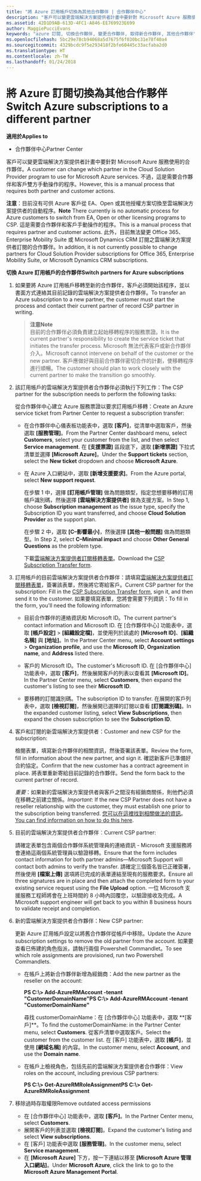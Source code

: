 ```yaml
---
title: "將 Azure 訂用帳戶切換為其他合作夥伴 | 合作夥伴中心"
description: "客戶可以變更雲端解決方案提供者計畫中要針對 Microsoft Azure 服務使用的合作夥伴。 不過，這是需要合作夥伴和客戶雙方手動操作的程序。"
ms.assetid: 42D1D9AB-613D-4FC1-A846-EE769923E699
author: MaggiePucciEvans
keywords: "azure 訂閱, 切換合作夥伴, 變更合作夥伴, 取得新合作夥伴, 其他合作夥伴"
ms.openlocfilehash: 5bc29e78cb94068a5d7675f6f030bc31e78f40a4
ms.sourcegitcommit: 4329bcdc9f5e293418f2bfe60445c33acfaba2d0
ms.translationtype: HT
ms.contentlocale: zh-TW
ms.lasthandoff: 01/24/2018
---
```

# <a name="switch-azure-subscriptions-to-a-different-partner"></a><span data-ttu-id="bd2a7-105">將 Azure 訂閱切換為其他合作夥伴</span><span class="sxs-lookup"><span data-stu-id="bd2a7-105">Switch Azure subscriptions to a different partner</span></span>

**<span data-ttu-id="bd2a7-106">適用於</span><span class="sxs-lookup"><span data-stu-id="bd2a7-106">Applies to</span></span>**

-  <span data-ttu-id="bd2a7-107">合作夥伴中心</span><span class="sxs-lookup"><span data-stu-id="bd2a7-107">Partner Center</span></span>

<span data-ttu-id="bd2a7-108">客戶可以變更雲端解決方案提供者計畫中要針對 Microsoft Azure 服務使用的合作夥伴。</span><span class="sxs-lookup"><span data-stu-id="bd2a7-108">A customer can change which partner in the Cloud Solution Provider program to use for Microsoft Azure services.</span></span> <span data-ttu-id="bd2a7-109">不過，這是需要合作夥伴和客戶雙方手動操作的程序。</span><span class="sxs-lookup"><span data-stu-id="bd2a7-109">However, this is a manual process that requires both partner and customer actions.</span></span>

<span data-ttu-id="bd2a7-110">**注意**：目前沒有可供 Azure 客戶從 EA、Open 或其他授權方案切換至雲端解決方案提供者的自動程序。</span><span class="sxs-lookup"><span data-stu-id="bd2a7-110">**Note**  There currently is no automatic process for Azure customers to switch from EA, Open or other licensing programs to CSP.</span></span> <span data-ttu-id="bd2a7-111">這是需要合作夥伴和客戶手動操作的程序。</span><span class="sxs-lookup"><span data-stu-id="bd2a7-111">This is a manual process that requires partner and customer actions.</span></span> <span data-ttu-id="bd2a7-112">此外，目前無法變更 Office 365、Enterprise Mobility Suite 或 Microsoft Dynamics CRM 訂閱之雲端解決方案提供者訂閱的合作夥伴。</span><span class="sxs-lookup"><span data-stu-id="bd2a7-112">In addition, it is not currently possible to change partners for Cloud Solution Provider subscriptions for Office 365, Enterprise Mobility Suite, or Microsoft Dynamics CRM subscriptions.</span></span>


 

**<span data-ttu-id="bd2a7-113">切換 Azure 訂用帳戶的合作夥伴</span><span class="sxs-lookup"><span data-stu-id="bd2a7-113">Switch partners for Azure subscriptions</span></span>**

1.  <span data-ttu-id="bd2a7-114">如果要將 Azure 訂用帳戶移轉至新的合作夥伴，客戶必須開始該程序，並以書面方式連絡其目前記錄的雲端解決方案提供者合作夥伴。</span><span class="sxs-lookup"><span data-stu-id="bd2a7-114">To transfer an Azure subscription to a new partner, the customer must start the process and contact their current partner of record CSP partner in writing.</span></span> 

    >**<span data-ttu-id="bd2a7-115">注意</span><span class="sxs-lookup"><span data-stu-id="bd2a7-115">Note</span></span>**<br> <span data-ttu-id="bd2a7-116">目前的合作夥伴必須負責建立起始移轉程序的服務票證。</span><span class="sxs-lookup"><span data-stu-id="bd2a7-116">It is the current partner's responsibility to create the service ticket that initiates the transfer process.</span></span> <span data-ttu-id="bd2a7-117">Microsoft 無法代表客戶或新合作夥伴介入。</span><span class="sxs-lookup"><span data-stu-id="bd2a7-117">Microsoft cannot intervene on behalf of the customer or the new partner.</span></span> <span data-ttu-id="bd2a7-118">客戶應做好與目前合作夥伴密切合作的計劃，使移轉程序進行順暢。</span><span class="sxs-lookup"><span data-stu-id="bd2a7-118">The customer should plan to work closely with the current partner to make the transition go smoothly.</span></span>

2.  <span data-ttu-id="bd2a7-119">該訂用帳戶的雲端解決方案提供者合作夥伴必須執行下列工作：</span><span class="sxs-lookup"><span data-stu-id="bd2a7-119">The CSP partner for the subscription needs to perform the following tasks:</span></span>

    <span data-ttu-id="bd2a7-120">從合作夥伴中心建立 Azure 服務票證以要求訂用帳戶移轉：</span><span class="sxs-lookup"><span data-stu-id="bd2a7-120">Create an Azure service ticket from Partner Center to request a subscription transfer:</span></span>

    -   <span data-ttu-id="bd2a7-121">在合作夥伴中心儀表板功能表中，選取 **\[客戶\]**，從清單中選取客戶，然後選取 **\[服務管理\]**。</span><span class="sxs-lookup"><span data-stu-id="bd2a7-121">From the Partner Center dashboard menu, select **Customers**, select your customer from the list, and then select **Service management**.</span></span> <span data-ttu-id="bd2a7-122">在 **\[支援票證\]** 區段底下，選取 **\[新增票證\]** 下拉式清單並選擇 **\[Microsoft Azure\]**。</span><span class="sxs-lookup"><span data-stu-id="bd2a7-122">Under the **Support tickets** section, select the **New ticket** dropdown and choose **Microsoft Azure**.</span></span>

    -   <span data-ttu-id="bd2a7-123">在 Azure 入口網站中，選取 **\[新增支援要求\]**。</span><span class="sxs-lookup"><span data-stu-id="bd2a7-123">From the Azure portal, select **New support request**.</span></span>

        <span data-ttu-id="bd2a7-124">在步驟 1 中，選擇 **\[訂用帳戶管理\]** 做為問題類型，指定您想要移轉的訂用帳戶識別碼，然後選擇 **\[雲端解決方案提供者\]** 做為支援方案。</span><span class="sxs-lookup"><span data-stu-id="bd2a7-124">In Step 1, choose **Subscription management** as the issue type, specify the Subscription ID you want transferred, and choose **Cloud Solution Provider** as the support plan.</span></span>

        <span data-ttu-id="bd2a7-125">在步驟 2 中，選取 **\[C–影響最小\]**，然後選擇 **\[其他一般問題\]** 做為問題類型。</span><span class="sxs-lookup"><span data-stu-id="bd2a7-125">In Step 2, select **C–Minimal impact** and choose **Other General Questions** as the problem type.</span></span>

        <span data-ttu-id="bd2a7-126">下載[雲端解決方案提供者訂閱移轉表單](https://assets.windowsphone.com/5222c408-e546-4e01-b72a-2ec7d4c43d57/CSP_Subscription_Transfer_Form_Azure_InvariantCulture_Default.zip)。</span><span class="sxs-lookup"><span data-stu-id="bd2a7-126">Download the [CSP Subscription Transfer form](https://assets.windowsphone.com/5222c408-e546-4e01-b72a-2ec7d4c43d57/CSP_Subscription_Transfer_Form_Azure_InvariantCulture_Default.zip).</span></span>

3.  <span data-ttu-id="bd2a7-127">訂用帳戶的目前雲端解決方案提供者合作夥伴：請填寫[雲端解決方案提供者訂閱移轉表單](https://assets.windowsphone.com/5222c408-e546-4e01-b72a-2ec7d4c43d57/CSP_Subscription_Transfer_Form_Azure_InvariantCulture_Default.zip)，簽署該表單，然後將它寄給客戶。</span><span class="sxs-lookup"><span data-stu-id="bd2a7-127">Current CSP partner for the subscription: Fill in the [CSP Subscription Transfer form](https://assets.windowsphone.com/5222c408-e546-4e01-b72a-2ec7d4c43d57/CSP_Subscription_Transfer_Form_Azure_InvariantCulture_Default.zip), sign it, and then send it to the customer.</span></span> <span data-ttu-id="bd2a7-128">如果要填寫表單，您將會需要下列資訊：</span><span class="sxs-lookup"><span data-stu-id="bd2a7-128">To fill in the form, you'll need the following information:</span></span>

    -   <span data-ttu-id="bd2a7-129">目前合作夥伴的連絡資訊和 Microsoft ID。</span><span class="sxs-lookup"><span data-stu-id="bd2a7-129">The current partner's contact information and Microsoft ID.</span></span> <span data-ttu-id="bd2a7-130">在 \[合作夥伴中心\] 功能表中，選取 **\[帳戶設定\]** &gt; **\[組織設定檔\]**，並使用列於該處的 **\[Microsoft ID\]**、**\[組織名稱\]** 與 **\[地址\]**。</span><span class="sxs-lookup"><span data-stu-id="bd2a7-130">In the Partner Center menu, select **Account settings** &gt; **Organization profile**, and use the **Microsoft ID**, **Organization name**, and **Address** listed there.</span></span>

    -   <span data-ttu-id="bd2a7-131">客戶的 Microsoft ID。</span><span class="sxs-lookup"><span data-stu-id="bd2a7-131">The customer's Microsoft ID.</span></span> <span data-ttu-id="bd2a7-132">在 \[合作夥伴中心\] 功能表中，選取 **\[客戶\]**，然後展開客戶的列表以查看其 **\[Microsoft ID\]**。</span><span class="sxs-lookup"><span data-stu-id="bd2a7-132">In the Partner Center menu, select **Customers**, then expand the customer's listing to see their **Microsoft ID**.</span></span>

    -   <span data-ttu-id="bd2a7-133">要移轉的訂閱識別碼。</span><span class="sxs-lookup"><span data-stu-id="bd2a7-133">The subscription ID to transfer.</span></span> <span data-ttu-id="bd2a7-134">在展開的客戶列表中，選取 **\[檢視訂閱\]**，然後展開已選擇的訂閱以查看 **\[訂閱識別碼\]**。</span><span class="sxs-lookup"><span data-stu-id="bd2a7-134">In the expanded customer listing, select **View Subscriptions**, then expand the chosen subscription to see the **Subscription ID**.</span></span>

4.  <span data-ttu-id="bd2a7-135">客戶和訂閱的新雲端解決方案提供者：</span><span class="sxs-lookup"><span data-stu-id="bd2a7-135">Customer and new CSP for the subscription:</span></span>

    <span data-ttu-id="bd2a7-136">檢閱表單，填寫新合作夥伴的相關資訊，然後簽署該表單。</span><span class="sxs-lookup"><span data-stu-id="bd2a7-136">Review the form, fill in information about the new partner, and sign it.</span></span> <span data-ttu-id="bd2a7-137">確認新客戶已準備好合約協定。</span><span class="sxs-lookup"><span data-stu-id="bd2a7-137">Confirm that the new customer has a contract agreement in place.</span></span> <span data-ttu-id="bd2a7-138">將表單重新寄給目前記錄的合作夥伴。</span><span class="sxs-lookup"><span data-stu-id="bd2a7-138">Send the form back to the current partner of record.</span></span>

    <span data-ttu-id="bd2a7-139">*重要*：如果新的雲端解決方案提供者與客戶之間沒有經銷商關係，則他們必須在移轉之前建立關係。</span><span class="sxs-lookup"><span data-stu-id="bd2a7-139">*Important*: If the new CSP Partner does not have a reseller relationship with the customer, they must establish one prior to the subscription being transferred.</span></span> <span data-ttu-id="bd2a7-140">[您可以在這裡找到相關做法的資訊](https://int.msdn.microsoft.com/en-us/library/partnercenter/mt750320.aspx)。</span><span class="sxs-lookup"><span data-stu-id="bd2a7-140">[You can find information on how to do this here](https://int.msdn.microsoft.com/en-us/library/partnercenter/mt750320.aspx).</span></span>

5.  <span data-ttu-id="bd2a7-141">目前的雲端解決方案提供者合作夥伴︰</span><span class="sxs-lookup"><span data-stu-id="bd2a7-141">Current CSP partner:</span></span>

    <span data-ttu-id="bd2a7-142">請確定表單包含兩個合作夥伴系統管理員的連絡資訊 - Microsoft 支援服務將會連絡這兩個系統管理員以驗證移轉。</span><span class="sxs-lookup"><span data-stu-id="bd2a7-142">Ensure that the form includes contact information for both partner admins—Microsoft Support will contact both admins to verify the transfer.</span></span> <span data-ttu-id="bd2a7-143">請確定三個簽名皆已正確簽署，然後使用 **\[檔案上傳\]** 選項將已完成的表單連結至現有的服務要求。</span><span class="sxs-lookup"><span data-stu-id="bd2a7-143">Ensure all three signatures are in place and then attach the completed form to your existing service request using the **File Upload** option.</span></span> <span data-ttu-id="bd2a7-144">一位 Microsoft 支援服務工程師將會在上班時間的 8 小時內回覆您，以驗證接收及完成。</span><span class="sxs-lookup"><span data-stu-id="bd2a7-144">A Microsoft support engineer will get back to you within 8 business hours to validate receipt and completion.</span></span>

6.  <span data-ttu-id="bd2a7-145">新的雲端解決方案提供者合作夥伴：</span><span class="sxs-lookup"><span data-stu-id="bd2a7-145">New CSP partner:</span></span>

    <span data-ttu-id="bd2a7-146">更新 Azure 訂用帳戶設定以將舊合作夥伴從帳戶中移除。</span><span class="sxs-lookup"><span data-stu-id="bd2a7-146">Update the Azure subscription settings to remove the old partner from the account.</span></span> <span data-ttu-id="bd2a7-147">如果要查看已佈建的角色指派，請執行兩個 Powershell Commandlet。</span><span class="sxs-lookup"><span data-stu-id="bd2a7-147">To see which role assignments are provisioned, run two Powershell Commandlets.</span></span>

    -   <span data-ttu-id="bd2a7-148">在帳戶上將新合作夥伴新增為經銷商：</span><span class="sxs-lookup"><span data-stu-id="bd2a7-148">Add the new partner as the reseller on the account:</span></span>

        **<span data-ttu-id="bd2a7-149">PS C:\\&gt; Add-AzureRMAccount -tenant "CustomerDomainName"</span><span class="sxs-lookup"><span data-stu-id="bd2a7-149">PS C:\\&gt; Add-AzureRMAccount -tenant "CustomerDomainName"</span></span>**

        <span data-ttu-id="bd2a7-150">尋找 customerDomainName：在 \[合作夥伴中心\] 功能表中，選取 \**[客戶\]**。</span><span class="sxs-lookup"><span data-stu-id="bd2a7-150">To find the customerDomainName: in the Partner Center menu, select **Customers**.</span></span> <span data-ttu-id="bd2a7-151">從客戶清單中選取客戶。</span><span class="sxs-lookup"><span data-stu-id="bd2a7-151">Select the customer from the customer list.</span></span> <span data-ttu-id="bd2a7-152">在 \[客戶\] 功能表中，選取 **\[帳戶\]**，並使用 **\[網域名稱\]** 的內容。</span><span class="sxs-lookup"><span data-stu-id="bd2a7-152">In the customer menu, select **Account**, and use the **Domain name**.</span></span>

    -   <span data-ttu-id="bd2a7-153">在帳戶上檢視角色，包括先前的雲端解決方案提供者合作夥伴：</span><span class="sxs-lookup"><span data-stu-id="bd2a7-153">View roles on the account, including previous CSP partners:</span></span>

        **<span data-ttu-id="bd2a7-154">PS C:\\&gt; Get-AzureRMRoleAssignment</span><span class="sxs-lookup"><span data-stu-id="bd2a7-154">PS C:\\&gt; Get-AzureRMRoleAssignment</span></span>**

7. <span data-ttu-id="bd2a7-155">移除過時存取權限</span><span class="sxs-lookup"><span data-stu-id="bd2a7-155">Remove outdated access permissions</span></span>

    -  <span data-ttu-id="bd2a7-156">在 \[合作夥伴中心\] 功能表中，選取 **\[客戶\]**。</span><span class="sxs-lookup"><span data-stu-id="bd2a7-156">In the Partner Center menu, select **Customers**.</span></span> 
    -  <span data-ttu-id="bd2a7-157">展開客戶的列表並選取 **\[檢視訂閱\]**。</span><span class="sxs-lookup"><span data-stu-id="bd2a7-157">Expand the customer's listing and select **View subscriptions**.</span></span> 
    -  <span data-ttu-id="bd2a7-158">在 \[客戶\] 功能表中選取 **\[服務管理\]**。</span><span class="sxs-lookup"><span data-stu-id="bd2a7-158">In the customer menu, select **Service management**.</span></span> 
    -  <span data-ttu-id="bd2a7-159">在 **\[Microsoft Azure\]** 下方，按一下連結以移至 **\[Microsoft Azure 管理入口網站\]**。</span><span class="sxs-lookup"><span data-stu-id="bd2a7-159">Under **Microsoft Azure**, click the link to go to the **Microsoft Azure Management Portal**.</span></span>

 

 



